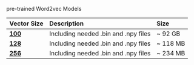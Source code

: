 pre-trained Word2vec Models

| **Vector Size**                                                                      | Description                           | **Size** |
|:-------------------------------------------------------------------------------------|:--------------------------------------|:---------|
| [**100**](https://mega.nz/file/2FxR2L7R#0B1NriaXe08y1sDMluNxJ5aY00d0s8iiXP5-g7xYcwU) | Including needed .bin and .npy files  | ~ 92 GB  |
| [**128**](https://mega.nz/file/fYJCDaAa#yeTpmsKQKjdkTwwUm-dBqTiNoqH82535PFiXEdDBKL4) | Including needed .bin and .npy files  | ~ 118 MB |
| [**256**](https://mega.nz/file/WcxDRZQJ#aVuK2diSyLonl4zdGhE8093aDFlzzKPTqjSLiXWGqC8) | Including needed .bin and .npy files  | ~ 234 MB |
